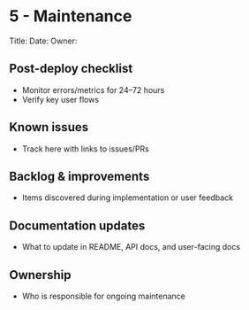 # 5 - Maintenance

Title: 
Date: 
Owner: 

## Post-deploy checklist
- Monitor errors/metrics for 24–72 hours
- Verify key user flows

## Known issues
- Track here with links to issues/PRs

## Backlog & improvements
- Items discovered during implementation or user feedback

## Documentation updates
- What to update in README, API docs, and user-facing docs

## Ownership
- Who is responsible for ongoing maintenance

